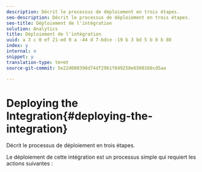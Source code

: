 ```yaml
---
description: Décrit le processus de déploiement en trois étapes.
seo-description: Décrit le processus de déploiement en trois étapes.
seo-title: Déploiement de l'intégration
solution: Analytics
title: Déploiement de l'intégration
uuid: a 3 c 0 ef 21-ed 9 a -44 d 7-bdce -19 b 3 bd 5 b 8 b 80
index: y
internal: n
snippet: y
translation-type: tm+mt
source-git-commit: 5e22d080398d74df29b1f849258e6500168cd5aa

---
```



# Deploying the Integration{#deploying-the-integration}

Décrit le processus de déploiement en trois étapes.

Le déploiement de cette intégration est un processus simple qui requiert les actions suivantes :
